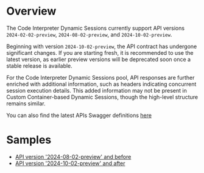 # Overview

The Code Interpreter Dynamic Sessions currently support API versions `2024-02-02-preview`, `2024-08-02-preview`, and `2024-10-02-preview`. 

Beginning with version `2024-10-02-preview`, the API contract has undergone significant changes. If you are starting fresh, it is recommended to use the latest version, as earlier preview versions will be deprecated soon once a stable release is available.

For the Code Interpreter Dynamic Sessions pool, API responses are further enriched with additional information, such as headers indicating concurrent session execution details. This added information may not be present in Custom Container-based Dynamic Sessions, though the high-level structure remains similar.

You can also find the latest APIs Swagger definitions [here](https://github.com/Azure/azure-rest-api-specs/tree/main/specification/app/data-plane/Microsoft.App.DynamicSessions)

# Samples

- [API version '2024-08-02-preview' and before](./2024-08-02-preview-and-before.md)
- [API version '2024-10-02-preview' and after](./2024-10-02-preview-and-after.md)

